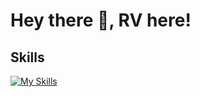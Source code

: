 # Hey there 👋, RV here!

## Skills

[![My Skills](https://skillicons.dev/icons?i=java,html,tailwind,js,laravel&theme=dark)](https://skillicons.dev)

